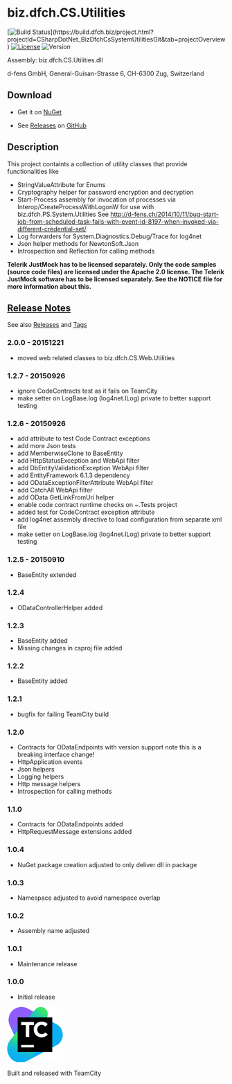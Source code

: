 # biz.dfch.CS.Utilities
[![Build Status](https://build.dfch.biz/app/rest/builds/buildType:(id:CSharpDotNet_BizDfchCsSystemUtilitiesGit_Build)/statusIcon)](https://build.dfch.biz/project.html?projectId=CSharpDotNet_BizDfchCsSystemUtilitiesGit&tab=projectOverview)
[![License](https://img.shields.io/badge/license-Apache%20License%202.0-blue.svg)](https://github.com/dfch/biz.dfch.CS.System.Utilities/blob/master/LICENSE)
![Version](https://img.shields.io/nuget/v/biz.dfch.CS.System.Utilities.svg)

Assembly: biz.dfch.CS.Utilities.dll

d-fens GmbH, General-Guisan-Strasse 6, CH-6300 Zug, Switzerland

## Download

* Get it on [NuGet](https://www.nuget.org/packages/biz.dfch.CS.System.Utilities/)

* See [Releases](https://github.com/dfch/biz.dfch.CS.System.Utilities/releases) on [GitHub](https://github.com/dfch/biz.dfch.CS.System.Utilities)

## Description

This project containts a collection of utility classes that provide functionalities like

* StringValueAttribute for Enums
* Cryptography helper for password encryption and decryption
* Start-Process assembly for invocation of processes via Interop/CreateProcessWithLogonW for use with biz.dfch.PS.System.Utilities
  See http://d-fens.ch/2014/10/11/bug-start-job-from-scheduled-task-fails-with-event-id-8197-when-invoked-via-different-credential-set/
* Log forwarders for System.Diagnostics.Debug/Trace for log4net
* Json helper methods for NewtonSoft.Json
* Introspection and Reflection for calling methods

**Telerik JustMock has to be licensed separately. Only the code samples (source code files) are licensed under the Apache 2.0 license. The Telerik JustMock software has to be licensed separately. See the NOTICE file for more information about this.**

## [Release Notes](https://github.com/dfch/biz.dfch.CS.System.Utilities/releases)

See also [Releases](https://github.com/dfch/biz.dfch.CS.System.Utilities/releases) and [Tags](https://github.com/dfch/biz.dfch.CS.System.Utilities/tags)

### 2.0.0 - 20151221
* moved web related classes to biz.dfch.CS.Web.Utilities

### 1.2.7 - 20150926

* ignore CodeContracts test as it fails on TeamCity
* make setter on LogBase.log (log4net.ILog) private to better support testing

### 1.2.6 - 20150926

* add attribute to test Code Contract exceptions
* add more Json tests
* add MemberwiseClone to BaseEntity
* add HttpStatusException and WebApi filter
* add DbEntityValidationException WebApi filter
* add EntityFramework 6.1.3 dependency
* add ODataExceptionFilterAttribute WebApi filter
* add CatchAll WebApi filter
* add OData GetLinkFromUri helper
* enable code contract runtime checks on ~.Tests project
* added test for CodeContract exception attribute
* add log4net assembly directive to load configuration from separate xml file
* make setter on LogBase.log (log4net.ILog) private to better support testing

### 1.2.5 - 20150910

* BaseEntity extended

### 1.2.4

* ODataControllerHelper added

### 1.2.3

* BaseEntity added
* Missing changes in csproj file added

### 1.2.2

* BaseEntity added

### 1.2.1

* bugfix for failing TeamCity build

### 1.2.0

* Contracts for ODataEndpoints with version support note this is a breaking interface change!
* HttpApplication events
* Json helpers
* Logging helpers
* Http message helpers
* Introspection for calling methods

### 1.1.0

* Contracts for ODataEndpoints added
* HttpRequestMessage extensions added

### 1.0.4

* NuGet package creation adjusted to only deliver dll in package

### 1.0.3

* Namespace adjusted to avoid namespace overlap

### 1.0.2

* Assembly name adjusted

### 1.0.1

* Maintenance release

### 1.0.0

* Initial release

[![TeamCity Logo](https://github.com/dfch/biz.dfch.CS.System.Utilities/blob/develop/TeamCity.png)](https://www.jetbrains.com/teamcity/)

Built and released with TeamCity
